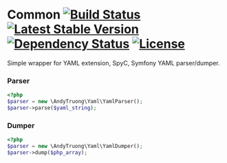 Common [![Build Status](https://api.travis-ci.org/andytruong/yaml.svg?branch=v0.1)](https://travis-ci.org/andytruong/yaml) [![Latest Stable Version](https://poser.pugx.org/andytruong/yaml/v/stable.png)](https://packagist.org/packages/andytruong/yaml) [![Dependency Status](https://www.versioneye.com/php/andytruong:yaml/2.3.0/badge.svg)](https://www.versioneye.com/php/andytruong:yaml/2.3.0) [![License](https://poser.pugx.org/andytruong/yaml/license.png)](https://packagist.org/packages/andytruong/yaml)
======

Simple wrapper for YAML extension, SpyC, Symfony YAML parser/dumper.

### Parser

```php
<?php
$parser = new \AndyTruong\Yaml\YamlParser();
$parser->parse($yaml_string);
```

### Dumper

```php
<?php
$parser = new \AndyTruong\Yaml\YamlDumper();
$parser->dump($php_array);
```
